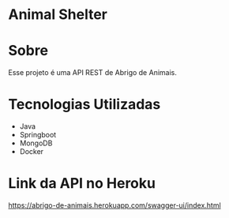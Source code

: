 # Animal Shelter

# Sobre
Esse projeto é uma API REST de Abrigo de Animais.

# Tecnologias Utilizadas
* Java
* Springboot
* MongoDB
* Docker

# Link da API no Heroku

https://abrigo-de-animais.herokuapp.com/swagger-ui/index.html

